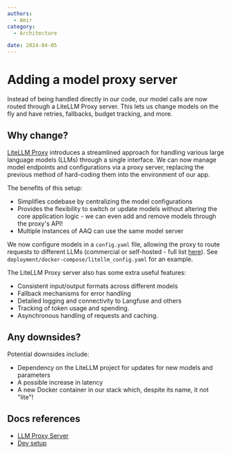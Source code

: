 ```yaml
---
authors:
  - Amir
category:
  - Architecture

date: 2024-04-05
---
```

# Adding a model proxy server

Instead of being handled directly in our code, our model calls are now routed through a LiteLLM Proxy server. This lets us change models on the fly and have retries, fallbacks, budget tracking, and more.

<!-- more -->

## Why change?

[LiteLLM Proxy](https://litellm.vercel.app/docs/simple_proxy) introduces a streamlined approach for handling various large language models (LLMs) through a single interface. We can now manage model endpoints and configurations via a proxy server, replacing the previous method of hard-coding them into the environment of our app.

The benefits of this setup:

- Simplifies codebase by centralizing the model configurations
- Provides the flexibility to switch or update models without altering the core application logic - we can even add and remove models through the proxy's API!
- Multiple instances of AAQ can use the same model server

We now configure models in a `config.yaml` file, allowing the proxy to route requests to different LLMs (commercial or self-hosted - full list [here](https://litellm.vercel.app/docs/providers)). See `deployment/docker-compose/litellm_config.yaml` for an example.

The LiteLLM Proxy server also has some extra useful features:

- Consistent input/output formats across different models
- Fallback mechanisms for error handling
- Detailed logging and connectivity to Langfuse and others
- Tracking of token usage and spending.
- Asynchronous handling of requests and caching.

## Any downsides?

Potential downsides include:

- Dependency on the LiteLLM project for updates for new models and parameters
- A possible increase in latency
- A new Docker container in our stack which, despite its name, it not "lite"!

## Docs references

- [LLM Proxy Server](../../components/litellm-proxy/index.md)
- [Dev setup](../../develop/setup.md)
